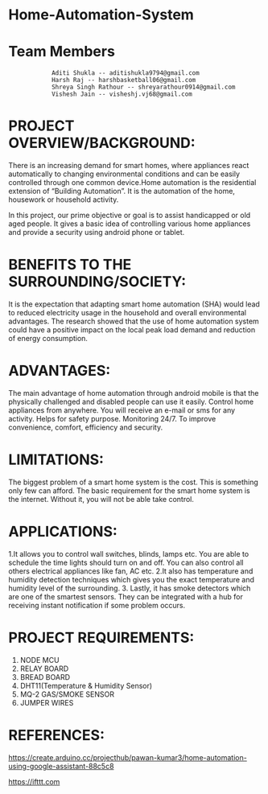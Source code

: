 # Home-Automation-System

# Team Members
                Aditi Shukla -- aditishukla9794@gmail.com
                Harsh Raj -- harshbasketball06@gmail.com
                Shreya Singh Rathour -- shreyarathour0914@gmail.com
                Vishesh Jain -- visheshj.vj68@gmail.com

# PROJECT OVERVIEW/BACKGROUND:
There is an increasing demand for smart homes, where appliances react automatically to changing environmental conditions and can be easily controlled through one common device.Home automation is the residential extension of “Building Automation”. It is the automation of the home, housework or household activity.

In this project, our prime objective or goal is to assist handicapped or old aged people. It gives a basic idea of controlling various home appliances and provide a security using android phone or tablet. 

# BENEFITS TO THE SURROUNDING/SOCIETY:
It is the expectation that adapting smart home automation (SHA) would lead to reduced electricity usage in the household and overall environmental advantages. The research showed that the use of home automation system could have a positive impact on the local peak load demand and reduction of energy consumption.

# ADVANTAGES:
The main advantage of home automation through android mobile is that
the physically challenged and disabled people can use it easily.
Control home appliances from anywhere.
You will receive an e-mail or sms for any activity.
Helps for safety purpose.
Monitoring 24/7.
To improve convenience, comfort, efficiency and security.


# LIMITATIONS:
The biggest problem of a smart home system is the cost. This is something only few can afford.
The basic requirement for the smart home system is the internet. Without it, you will not be able take control.


# APPLICATIONS:
1.It allows you to control wall switches, blinds, lamps etc. You are able to schedule the time lights should turn on and off. You can also control all
others electrical appliances like fan, AC etc.
2.It also has temperature and humidity detection techniques which gives you the exact temperature and humidity level of the surrounding.
3. Lastly, it has smoke detectors which are one of the smartest sensors. They can be integrated with a hub for receiving instant notification if
some problem occurs.


# PROJECT REQUIREMENTS:
1. NODE MCU
2. RELAY BOARD
3. BREAD BOARD
4. DHT11(Temperature & Humidity Sensor)
5. MQ-2 GAS/SMOKE SENSOR
6. JUMPER WIRES


# REFERENCES:

  https://create.arduino.cc/projecthub/pawan-kumar3/home-automation-using-google-assistant-88c5c8

  https://ifttt.com
